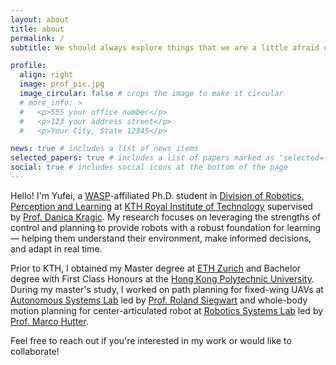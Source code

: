 ```yaml
---
layout: about
title: about
permalink: /
subtitle: We should always explore things that we are a little afraid of. --Andrea Ghez

profile:
  align: right
  image: prof_pic.jpg
  image_circular: false # crops the image to make it circular
  # more_info: >
  #   <p>555 your office number</p>
  #   <p>123 your address street</p>
  #   <p>Your City, State 12345</p>

news: true # includes a list of news items
selected_papers: true # includes a list of papers marked as "selected={true}"
social: true # includes social icons at the bottom of the page
---
```


Hello! I'm Yufei, a [WASP](https://wasp-sweden.org/)-affiliated Ph.D. student in [Division of Robotics, Perception and Learning](https://www.kth.se/is/rpl) at [KTH Royal Institute of Technology](https://www.kth.se/) supervised by [Prof. Danica Kragic](https://www.kth.se/profile/dani). My research focuses on leveraging the strengths of control and planning to provide robots with a robust foundation for learning — helping them understand their environment, make informed decisions, and adapt in real time.

Prior to KTH, I obtained my Master degree at [ETH Zurich](https://ethz.ch/en.html) and Bachelor degree with First Class Honours at the [Hong Kong Polytechnic University](https://www.polyu.edu.hk/). During my master's study, I worked on path planning for fixed-wing UAVs at [Autonomous Systems Lab](https://asl.ethz.ch/) led by [Prof. Roland Siegwart](https://asl.ethz.ch/the-lab/people/person-detail.Mjk5ODE=.TGlzdC8yMDI4LDEyMDExMzk5Mjg=.html) and whole-body motion planning for center-articulated robot at [Robotics Systems Lab](https://rsl.ethz.ch/) led by [Prof. Marco Hutter](https://ethz.ch/staffnet/en/organisation/who-is-who/mavt/details.MTIxOTEx.TGlzdC8xOTEyLC0zNzEzODYwNzI=.html).

Feel free to reach out if you're interested in my work or would like to collaborate!

<!-- Put your address / P.O. box / other info right below your picture. You can also disable any of these elements by editing `profile` property of the YAML header of your `_pages/about.md`. Edit `_bibliography/papers.bib` and Jekyll will render your [publications page](/al-folio/publications/) automatically.

Link to your social media connections, too. This theme is set up to use [Font Awesome icons](https://fontawesome.com/) and [Academicons](https://jpswalsh.github.io/academicons/), like the ones below. Add your Facebook, Twitter, LinkedIn, Google Scholar, or just disable all of them. -->

